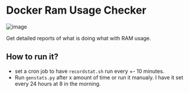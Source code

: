 # Docker Ram Usage Checker
![image](https://user-images.githubusercontent.com/3063928/52045886-bcadf900-2545-11e9-8cf5-d65381433072.png)

Get detailed reports of what is doing what with RAM usage.

## How to run it?
  - set a cron job to have ```recordstat.sh``` run every +- 10 minutes.
  - Run ```genstats.py``` after x amount of time or run it manualy. I have it set every 24 hours at 8 in the morning.
